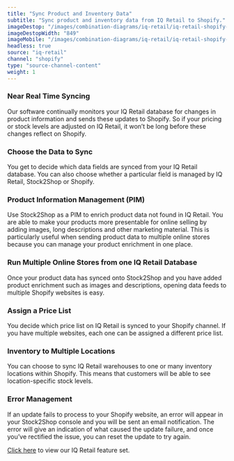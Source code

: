 ```yaml
---
title: "Sync Product and Inventory Data"
subtitle: "Sync product and inventory data from IQ Retail to Shopify."
imageDestop: "/images/combination-diagrams/iq-retail/iq-retail-shopify-inventory.svg"
imageDestopWidth: "849"
imageMobile: "/images/combination-diagrams/iq-retail/iq-retail-shopify-inventory.svg"
headless: true
source: "iq-retail"
channel: "shopify"
type: "source-channel-content"
weight: 1
---
```


### Near Real Time Syncing
Our software continually monitors your IQ Retail database for changes in product information and sends these updates to Shopify. So if your pricing or stock levels are adjusted on IQ Retail, it won’t be long before these changes reflect on Shopify.

### Choose the Data to Sync
You get to decide which data fields are synced from your IQ Retail database. You can also choose whether a particular field is managed by IQ Retail, Stock2Shop or Shopify.

### Product Information Management (PIM)
Use Stock2Shop as a PIM to enrich product data not found in IQ Retail. You are able to make your products more presentable for online selling by adding images, long descriptions and other marketing material. This is particularly useful when sending product data to multiple online stores because you can manage your product enrichment in one place.

### Run Multiple Online Stores from one IQ Retail Database
Once your product data has synced onto Stock2Shop and you have added product enrichment such as images and descriptions, opening data feeds to multiple Shopify websites is easy.

### Assign a Price List
You decide which price list on IQ Retail is synced to your Shopify channel. If you have multiple websites, each one can be assigned a different price list.

### Inventory to Multiple Locations
You can choose to sync IQ Retail warehouses to one or many inventory locations within Shopify. This means that customers will be able to see location-specific stock levels.

### Error Management
If an update fails to process to your Shopify website, an error will appear in your Stock2Shop console and you will be sent an email notification. The error will give an indication of what caused the update failure, and once you’ve rectified the issue, you can reset the update to try again.

[Click here](/help/features/iq-retail/ "IQ Retail Features") to view our IQ Retail feature set.